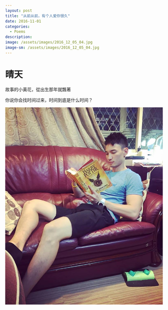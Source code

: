 ```yaml
---
layout: post
title: "从前从前，有个人爱你很久"
date: 2016-11-01
categories:
  - Poems
description: 
image: /assets/images/2016_12_05_04.jpg
image-sm: /assets/images/2016_12_05_04.jpg
---
```

# 晴天

故事的小黃花，從出生那年就飄著

你说你会找时间过来，时间到底是什么时间？


![这是一个读书人](/assets/images/2016_09_24.jpg)